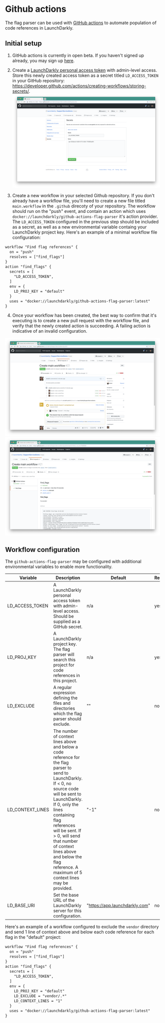 # Github actions

The flag parser can be used with [GitHub actions](https://github.com/features/actions) to automate population of code references in LaunchDarkly.

## Initial setup

1. GitHub actions is currently in open beta. If you haven't signed up already, you may sign up [here](https://github.com/features/actions/signup/).
2. Create a [LaunchDarkly personal access token](https://docs.launchdarkly.com/docs/api-access-tokens) with admin-level access. Store this newly created access token as a secret titled `LD_ACCESS_TOKEN` in your GitHub repository: https://developer.github.com/actions/creating-workflows/storing-secrets/. ![GitHub actions secret configuration](./images/secret-configuration.png) <!-- TODO: Custom role information -->

3. Create a new workflow in your selected Github repository. If you don't already have a workflow file, you'll need to create a new file titled `main.workflow` in the `.github` direcoty of your repository. The workflow should run on the "push" event, and contain an action which uses `docker://launchdarkly/github-actions-flag-parser` it's action provider. The `LD_ACCESS_TOKEN` configured in the previous step should be included as a secret, as well as a new environmental variable containg your LaunchDarkly project key. Here's an example of a minimal workflow file configuration:
  ```
  workflow "Find flag references" {
    on = "push"
    resolves = ["find_flags"]
  }
  action "find_flags" {
    secrets = [
      "LD_ACCESS_TOKEN",
    ]
    env = {
      LD_PROJ_KEY = "default"
    }
    uses = "docker://launchdarkly/github-actions-flag-parser:latest"
  }
  ```

4. Once your workflow has been created, the best way to confirm that it's executing is to create a new pull request with the workflow file, and verify that the newly created action is succeeding. A failing action is indicative of an invalid configuration.

![GitHub action execution](./images/action-running.png)
![Github action succeeded](./images/action-succeeded.png)

## Workflow configuration

The `github-actions-flag-parser` may be configured with additional environmental variables to enable more functionality.

| Variable | Description | Default | Required |
|------------------|---------------------------------------------------------------------------------------------------------------------------------------------------------------------------------------------------------------------------------------------------------------------------------------------------------------------------------------------------------------|--------------------------------|----------|
| LD_ACCESS_TOKEN | A LaunchDarkly personal access token with admin-level access. Should be supplied as a GitHub secret. | n/a | yes |
| LD_PROJ_KEY | A LaunchDarkly project key. The flag parser will search this project for code references in this project. | n/a | yes |
| LD_EXCLUDE | A regular expression defining the files and directories which the flag parser should exclude. | "" | no |
| LD_CONTEXT_LINES | The number of context lines above and below a code reference for the flag parser to send to LaunchDarkly. If < 0, no source code will be sent to LaunchDarkly. If 0, only the lines containing flag references will be sent. If > 0, will send that number of context lines above and below the flag reference. A maximum of 5 context lines may be provided. | "-1" | no |
| LD_BASE_URI | Set the base URL of the LaunchDarkly server for this configuration. | "https://app.launchdarkly.com" | no |

Here's an example of a workflow configured to exclude the `vendor` directory and send 1 line of context above and below each code reference for each flag in the "default" project:
  ```
  workflow "Find flag references" {
    on = "push"
    resolves = ["find_flags"]
  }
  action "find_flags" {
    secrets = [
      "LD_ACCESS_TOKEN",
    ]
    env = {
      LD_PROJ_KEY = "default"
      LD_EXCLUDE = "vendor/.*"
      LD_CONTEXT_LINES = "1"
    }
    uses = "docker://launchdarkly/github-actions-flag-parser:latest"
  }
  ```
